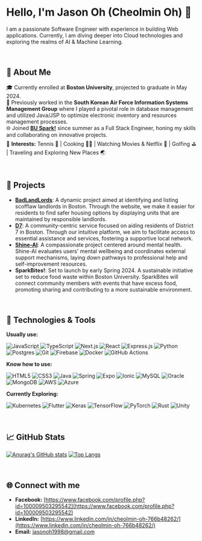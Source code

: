 # Hello, I'm Jason Oh (Cheolmin Oh) 👋

I am a passionate Software Engineer with experience in building Web applications. Currently, I am diving deeper into Cloud technologies and exploring the realms of AI & Machine Learning.

<br>

## 📌 About Me

🎓 Currently enrolled at **Boston University**, projected to graduate in May 2024.  
🔭 Previously worked in the **South Korean Air Force Information Systems Management Group** where I played a pivotal role in database management and utilized Java/JSP to optimize electronic inventory and resources management processes.  
🌐 Joined [**BU Spark!**](https://www.bu.edu/spark/) since summer as a Full Stack Engineer, honing my skills and collaborating on innovative projects.  
🌱 **Interests:** Tennis 🎾 | Cooking 👨‍🍳 | Watching Movies & Netflix 🍿 | Golfing ⛳ | Traveling and Exploring New Places 🌏  

<br>

## 🚀 Projects

- **[BadLandLords](https://github.com/BU-Spark/se-bad-landlords)**: A dynamic project aimed at identifying and listing scofflaw landlords in Boston. Through the website, we make it easier for residents to find safer housing options by displaying units that are maintained by responsible landlords.
- **[D7](https://github.com/BU-Spark/se-d7-dashboard)**: A community-centric service focused on aiding residents of District 7 in Boston. Through our intuitive platform, we aim to facilitate access to essential assistance and services, fostering a supportive local network.
- **[Shine-AI](https://github.com/BU-Spark/se-shine-ai)**: A compassionate project centered around mental health. Shine-AI evaluates users' mental wellbeing and coordinates external support mechanisms, laying down pathways to professional help and self-improvement resources.
- **SparkBites!**: Set to launch by early Spring 2024. A sustainable initiative set to reduce food waste within Boston University. SparkBites will connect community members with events that have excess food, promoting sharing and contributing to a more sustainable environment.

<br>

## 🔨 Technologies & Tools

**Usually use:**

  ![JavaScript](https://img.shields.io/badge/javascript-%23323330.svg?style=for-the-badge&logo=javascript&logoColor=%23F7DF1E)
  ![TypeScript](https://img.shields.io/badge/typescript-%23007ACC.svg?style=for-the-badge&logo=typescript&logoColor=white)
  ![Next.js](https://img.shields.io/badge/next.js-000000?style=for-the-badge&logo=nextdotjs&logoColor=white)
  ![React](https://img.shields.io/badge/react-%2320232a.svg?style=for-the-badge&logo=react&logoColor=%2361DAFB)
  ![Express.js](https://img.shields.io/badge/express.js-%23404d59.svg?style=for-the-badge&logo=express&logoColor=%2361DAFB)
  ![Python](https://img.shields.io/badge/python-3670A0?style=for-the-badge&logo=python&logoColor=ffdd54)
  ![Postgres](https://img.shields.io/badge/postgres-%23316192.svg?style=for-the-badge&logo=postgresql&logoColor=white)
  ![Git](https://img.shields.io/badge/git-%23F05033.svg?style=for-the-badge&logo=git&logoColor=white)
  ![Firebase](https://img.shields.io/badge/Firebase-039BE5?style=for-the-badge&logo=Firebase&logoColor=white)
  ![Docker](https://img.shields.io/badge/docker-%230db7ed.svg?style=for-the-badge&logo=docker&logoColor=white)
  ![GitHub Actions](https://img.shields.io/badge/github%20actions-%232671E5.svg?style=for-the-badge&logo=githubactions&logoColor=white)
  
**Know how to use:**

  ![HTML5](https://img.shields.io/badge/html5-%23E34F26.svg?style=for-the-badge&logo=html5&logoColor=white)
  ![CSS3](https://img.shields.io/badge/css3-%231572B6.svg?style=for-the-badge&logo=css3&logoColor=white)
  ![Java](https://img.shields.io/badge/java-%23ED8B00.svg?style=for-the-badge&logo=java&logoColor=white)
  ![Spring](https://img.shields.io/badge/spring-%236DB33F.svg?style=for-the-badge&logo=spring&logoColor=white)
  ![Expo](https://img.shields.io/badge/Expo-000020?style=for-the-badge&logo=expo&logoColor=white)
  ![Ionic](https://img.shields.io/badge/Ionic-3880FF?style=for-the-badge&logo=ionic&logoColor=white)
  ![MySQL](https://img.shields.io/badge/mysql-%2300f.svg?style=for-the-badge&logo=mysql&logoColor=white)
  ![Oracle](https://img.shields.io/badge/Oracle-F80000?style=for-the-badge&logo=oracle&logoColor=white)
  ![MongoDB](https://img.shields.io/badge/MongoDB-%234ea94b.svg?style=for-the-badge&logo=mongodb&logoColor=white)
  ![AWS](https://img.shields.io/badge/AWS-%23FF9900.svg?style=for-the-badge&logo=amazon-aws&logoColor=white)
  ![Azure](https://img.shields.io/badge/azure-%230072C6.svg?style=for-the-badge&logo=microsoft-azure&logoColor=white)
  
**Currently Exploring:** 

  ![Kubernetes](https://img.shields.io/badge/kubernetes-%23326ce5.svg?style=for-the-badge&logo=kubernetes&logoColor=white)
  ![Flutter](https://img.shields.io/badge/Flutter-02569B?style=for-the-badge&logo=flutter&logoColor=white)
  ![Keras](https://img.shields.io/badge/Keras-D00000?style=for-the-badge&logo=Keras&logoColor=white)
  ![TensorFlow](https://img.shields.io/badge/TensorFlow-%23FF6F00.svg?style=for-the-badge&logo=TensorFlow&logoColor=white)
  ![PyTorch](https://img.shields.io/badge/PyTorch-%23EE4C2C.svg?style=for-the-badge&logo=PyTorch&logoColor=white)
  ![Rust](https://img.shields.io/badge/rust-%23000000.svg?style=for-the-badge&logo=rust&logoColor=white)
  ![Unity](https://img.shields.io/badge/unity-%23000000.svg?style=for-the-badge&logo=unity&logoColor=white)

<br>

## 📈 GitHub Stats

[![Anurag's GitHub stats](https://github-readme-stats.vercel.app/api?username=jasonoh1998&count_private=true)](https://github.com/anuraghazra/github-readme-stats)
[![Top Langs](https://github-readme-stats.vercel.app/api/top-langs/?username=jasonoh1998&layout=compact&count_private=true)](https://github.com/anuraghazra/github-readme-stats)

<br>

## 🌐 Connect with me
- **Facebook:** [https://www.facebook.com/profile.php?id=100009503295542](https://www.facebook.com/profile.php?id=100009503295542)
- **LinkedIn:** [https://www.linkedin.com/in/cheolmin-oh-766b48262/](https://www.linkedin.com/in/cheolmin-oh-766b48262/)
- **Email:** jasonoh1998@gmail.com
